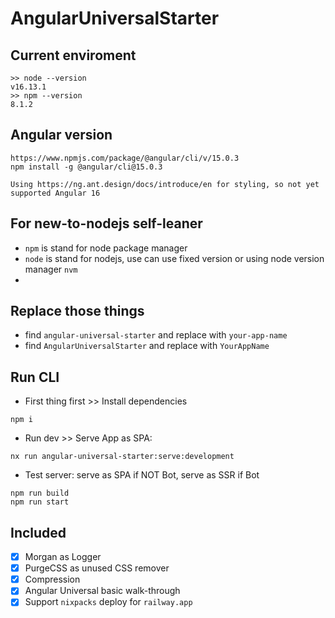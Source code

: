 # AngularUniversalStarter


## Current enviroment
```
>> node --version
v16.13.1
>> npm --version
8.1.2
```

## Angular version
```
https://www.npmjs.com/package/@angular/cli/v/15.0.3
npm install -g @angular/cli@15.0.3

Using https://ng.ant.design/docs/introduce/en for styling, so not yet supported Angular 16
```

## For new-to-nodejs self-leaner
- `npm` is stand for node package manager
- `node` is stand for nodejs, use can use fixed version or using node version manager `nvm`
- 

## Replace those things
- find `angular-universal-starter` and replace with `your-app-name`
- find `AngularUniversalStarter` and replace with `YourAppName`


## Run CLI
- First thing first >> Install dependencies
```
npm i
```

- Run dev >> Serve App as SPA: 
```
nx run angular-universal-starter:serve:development
```

- Test server: serve as SPA if NOT Bot, serve as SSR if Bot
```
npm run build
npm run start
```

## Included

- [x] Morgan as Logger
- [x] PurgeCSS as unused CSS remover
- [x] Compression
- [x] Angular Universal basic walk-through
- [x] Support `nixpacks` deploy for `railway.app`
